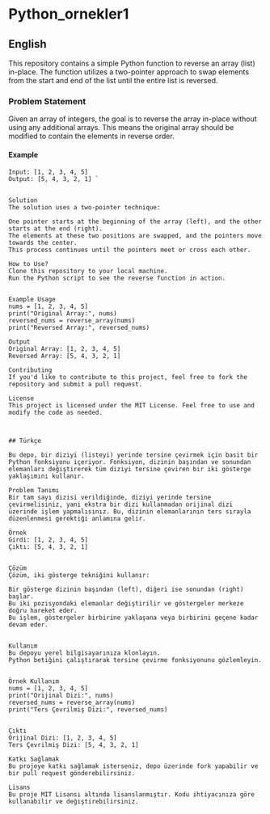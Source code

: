 # Python_ornekler1

## English

This repository contains a simple Python function to reverse an array (list) in-place. The function utilizes a two-pointer approach to swap elements from the start and end of the list until the entire list is reversed.

### Problem Statement

Given an array of integers, the goal is to reverse the array in-place without using any additional arrays. This means the original array should be modified to contain the elements in reverse order.

#### Example

```plaintext
Input: [1, 2, 3, 4, 5]
Output: [5, 4, 3, 2, 1] `


Solution
The solution uses a two-pointer technique:

One pointer starts at the beginning of the array (left), and the other starts at the end (right).
The elements at these two positions are swapped, and the pointers move towards the center.
This process continues until the pointers meet or cross each other.

How to Use?
Clone this repository to your local machine.
Run the Python script to see the reverse function in action.


Example Usage
nums = [1, 2, 3, 4, 5]
print("Original Array:", nums)
reversed_nums = reverse_array(nums)
print("Reversed Array:", reversed_nums)

Output
Original Array: [1, 2, 3, 4, 5]
Reversed Array: [5, 4, 3, 2, 1]

Contributing
If you'd like to contribute to this project, feel free to fork the repository and submit a pull request.

License
This project is licensed under the MIT License. Feel free to use and modify the code as needed.



## Türkçe

Bu depo, bir diziyi (listeyi) yerinde tersine çevirmek için basit bir Python fonksiyonu içeriyor. Fonksiyon, dizinin başından ve sonundan elemanları değiştirerek tüm diziyi tersine çeviren bir iki gösterge yaklaşımını kullanır.

Problem Tanımı
Bir tam sayı dizisi verildiğinde, diziyi yerinde tersine çevirmelisiniz, yani ekstra bir dizi kullanmadan orijinal dizi üzerinde işlem yapmalısınız. Bu, dizinin elemanlarının ters sırayla düzenlenmesi gerektiği anlamına gelir.

Örnek
Girdi: [1, 2, 3, 4, 5]
Çıktı: [5, 4, 3, 2, 1]


Çözüm
Çözüm, iki gösterge tekniğini kullanır:

Bir gösterge dizinin başından (left), diğeri ise sonundan (right) başlar.
Bu iki pozisyondaki elemanlar değiştirilir ve göstergeler merkeze doğru hareket eder.
Bu işlem, göstergeler birbirine yaklaşana veya birbirini geçene kadar devam eder.


Kullanım
Bu depoyu yerel bilgisayarınıza klonlayın.
Python betiğini çalıştırarak tersine çevirme fonksiyonunu gözlemleyin.


Örnek Kullanım
nums = [1, 2, 3, 4, 5]
print("Orijinal Dizi:", nums)
reversed_nums = reverse_array(nums)
print("Ters Çevrilmiş Dizi:", reversed_nums)


Çıktı
Orijinal Dizi: [1, 2, 3, 4, 5]
Ters Çevrilmiş Dizi: [5, 4, 3, 2, 1]

Katkı Sağlamak
Bu projeye katkı sağlamak isterseniz, depo üzerinde fork yapabilir ve bir pull request gönderebilirsiniz.

Lisans
Bu proje MIT Lisansı altında lisanslanmıştır. Kodu ihtiyacınıza göre kullanabilir ve değiştirebilirsiniz.



